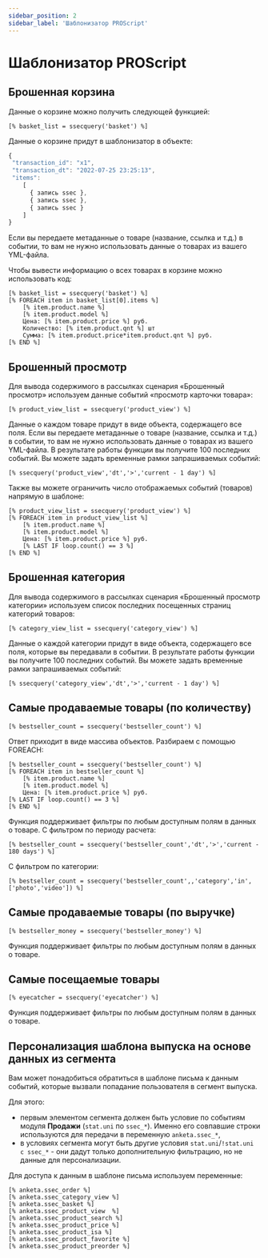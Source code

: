 ```yaml
---
sidebar_position: 2
sidebar_label: 'Шаблонизатор PROScript'
---
```


# Шаблонизатор PROScript

## Брошенная корзина

Данные о корзине можно получить следующей функцией:

```
[% basket_list = ssecquery('basket') %]
```

Данные о корзине придут в шаблонизатор в объекте:

```js
{
 "transaction_id": "x1",
 "transaction_dt": "2022-07-25 23:25:13",
 "items":
    [
      { запись ssec },
      { запись ssec },
      { запись ssec }
    ]
}
```

Если вы передаете метаданные о товаре (название, ссылка и т.д.) в событии, то вам не нужно использовать данные о товарах из вашего YML-файла.

Чтобы вывести информацию о всех товарах в корзине можно использовать код:

```
[% basket_list = ssecquery('basket') %]
[% FOREACH item in basket_list[0].items %]
	[% item.product.name %]
	[% item.product.model %]
	Цена: [% item.product.price %] руб.
	Количество: [% item.product.qnt %] шт
	Сумма: [% item.product.price*item.product.qnt %] руб.
[% END %]
```

## Брошенный просмотр

Для вывода содержимого в рассылках сценария «Брошенный просмотр» используем данные событий «просмотр карточки товара»:

```
[% product_view_list = ssecquery('product_view') %]
```

Данные о каждом товаре придут в виде объекта, содержащего все поля.
Если вы передаете метаданные о товаре (название, ссылка и т.д.) в событии, то вам не нужно использовать данные о товарах из вашего YML-файла.
В результате работы функции вы получите 100 последних событий. Вы можете задать временные рамки запрашиваемых событий:

```
[% ssecquery('product_view','dt','>','current - 1 day') %]
```

Также вы можете ограничить число отображаемых событий (товаров) напрямую в шаблоне:

```
[% product_view_list = ssecquery('product_view') %]
[% FOREACH item in product_view_list %]
	[% item.product.name %]
	[% item.product.model %]
	Цена: [% item.product.price %] руб.
	[% LAST IF loop.count() == 3 %]
[% END %]
```

## Брошенная категория

Для вывода содержимого в рассылках сценария «Брошенный просмотр категории» используем список последних посещенных страниц категорий товаров:

```
[% category_view_list = ssecquery('category_view') %]
```

Данные о каждой категории придут в виде объекта, содержащего все поля, которые вы передавали в событии.
В результате работы функции вы получите 100 последних событий. Вы можете задать временные рамки запрашиваемых событий:

```
[% ssecquery('category_view','dt','>','current - 1 day') %]
```

## Самые продаваемые товары (по количеству)

```
[% bestseller_count = ssecquery('bestseller_count') %]
```

Ответ приходит в виде массива объектов. Разбираем с помощью FOREACH:

```
[% bestseller_count = ssecquery('bestseller_count') %]
[% FOREACH item in bestseller_count %]
	[% item.product.name %]
	[% item.product.model %]
	Цена: [% item.product.price %] руб.
[% LAST IF loop.count() == 3 %]
[% END %]
```

Функция поддерживает фильтры по любым доступным полям в данных о товаре.
С фильтром по периоду расчета:

```
[% bestseller_count = ssecquery('bestseller_count','dt','>','current - 180 days') %]
```

С фильтром по категории:

```
[% bestseller_count = ssecquery('bestseller_count',,'category','in',['photo','video']) %]
```

## Самые продаваемые товары (по выручке)

```
[% bestseller_money = ssecquery('bestseller_money') %]
```

Функция поддерживает фильтры по любым доступным полям в данных о товаре.

## Самые посещаемые товары

```
[% eyecatcher = ssecquery('eyecatcher') %]
```

Функция поддерживает фильтры по любым доступным полям в данных о товаре.

## Персонализация шаблона выпуска на основе данных из сегмента

Вам может понадобиться обратиться в шаблоне письма к данным событий, которые вызвали попадание пользователя в сегмент выпуска.

Для этого:

- первым элементом сегмента должен быть условие по событиям модуля **Продажи** (`stat.uni` по `ssec_*`). Именно его совпавшие строки используются для передачи в переменную `anketa.ssec_*`,
- в условиях сегмента могут быть другие условия `stat.uni`/`!stat.uni с ssec_*` - они дадут только дополнительную фильтрацию, но не данные для персонализации.

Для доступа к данным в шаблоне письма используем переменные:

```
[% anketa.ssec_order %]
[% anketa.ssec_category_view %]
[% anketa.ssec_basket %]
[% anketa.ssec_product_view  %]
[% anketa.ssec_product_search %]
[% anketa.ssec_product_price %]
[% anketa.ssec_product_isa %]
[% anketa.ssec_product_favorite %]
[% anketa.ssec_product_preorder %]
```
